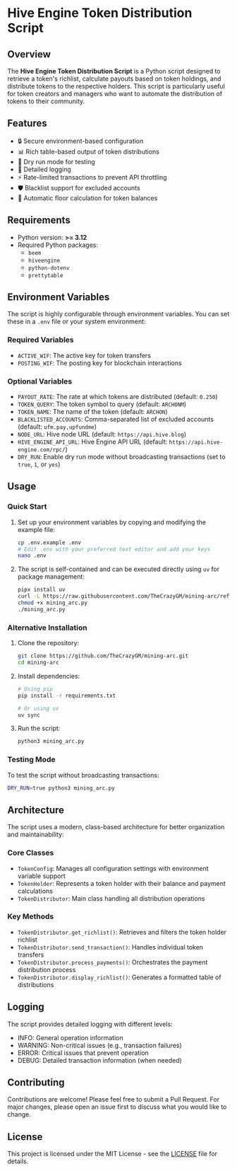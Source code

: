# Hive Engine Token Distribution Script

## Overview

The **Hive Engine Token Distribution Script** is a Python script designed to retrieve a token's richlist, calculate payouts based on token holdings, and distribute tokens to the respective holders. This script is particularly useful for token creators and managers who want to automate the distribution of tokens to their community.

## Features

- 🔒 Secure environment-based configuration
- 📊 Rich table-based output of token distributions
- 🧪 Dry run mode for testing
- 📝 Detailed logging
- ⚡ Rate-limited transactions to prevent API throttling
- 🛡️ Blacklist support for excluded accounts
- 🔄 Automatic floor calculation for token balances

## Requirements

- Python version: **>= 3.12**
- Required Python packages:
  - `beem`
  - `hiveengine`
  - `python-dotenv`
  - `prettytable`

## Environment Variables

The script is highly configurable through environment variables. You can set these in a `.env` file or your system environment:

### Required Variables
- `ACTIVE_WIF`: The active key for token transfers
- `POSTING_WIF`: The posting key for blockchain interactions

### Optional Variables
- `PAYOUT_RATE`: The rate at which tokens are distributed (default: `0.250`)
- `TOKEN_QUERY`: The token symbol to query (default: `ARCHONM`)
- `TOKEN_NAME`: The name of the token (default: `ARCHON`)
- `BLACKLISTED_ACCOUNTS`: Comma-separated list of excluded accounts (default: `ufm.pay,upfundme`)
- `NODE_URL`: Hive node URL (default: `https://api.hive.blog`)
- `HIVE_ENGINE_API_URL`: Hive Engine API URL (default: `https://api.hive-engine.com/rpc/`)
- `DRY_RUN`: Enable dry run mode without broadcasting transactions (set to `true`, `1`, or `yes`)

## Usage

### Quick Start
1. Set up your environment variables by copying and modifying the example file:
   ```bash
   cp .env.example .env
   # Edit .env with your preferred text editor and add your keys
   nano .env
   ```

2. The script is self-contained and can be executed directly using `uv` for package management:
   ```bash
   pipx install uv
   curl -L https://raw.githubusercontent.com/TheCrazyGM/mining-arc/refs/heads/main/src/mining_arc/__init__.py -o mining_arc.py
   chmod +x mining_arc.py
   ./mining_arc.py
   ```

### Alternative Installation

1. Clone the repository:
   ```bash
   git clone https://github.com/TheCrazyGM/mining-arc.git
   cd mining-arc 
   ```

2. Install dependencies:
   ```bash
   # Using pip
   pip install -r requirements.txt
   
   # Or using uv
   uv sync
   ```

3. Run the script:
   ```bash
   python3 mining_arc.py
   ```

### Testing Mode

To test the script without broadcasting transactions:
```bash
DRY_RUN=true python3 mining_arc.py
```

## Architecture

The script uses a modern, class-based architecture for better organization and maintainability:

### Core Classes

- `TokenConfig`: Manages all configuration settings with environment variable support
- `TokenHolder`: Represents a token holder with their balance and payment calculations
- `TokenDistributor`: Main class handling all distribution operations

### Key Methods

- `TokenDistributor.get_richlist()`: Retrieves and filters the token holder richlist
- `TokenDistributor.send_transaction()`: Handles individual token transfers
- `TokenDistributor.process_payments()`: Orchestrates the payment distribution process
- `TokenDistributor.display_richlist()`: Generates a formatted table of distributions

## Logging

The script provides detailed logging with different levels:
- INFO: General operation information
- WARNING: Non-critical issues (e.g., transaction failures)
- ERROR: Critical issues that prevent operation
- DEBUG: Detailed transaction information (when needed)

## Contributing

Contributions are welcome! Please feel free to submit a Pull Request. For major changes, please open an issue first to discuss what you would like to change.

## License

This project is licensed under the MIT License - see the [LICENSE](LICENSE) file for details.
